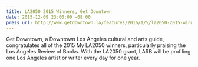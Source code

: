 ```yaml
---
title: LA2050 2015 Winners, Get Downtown
date: 2015-12-09 23:00:00 -08:00
press_url: http://www.getdowntown.la/features/2016/1/5/la2050-2015-winners-la-victoria-at-las-perlas
---
```


Get Downtown, a Downtown Los Angeles cultural and arts guide, congratulates all of the 2015 My LA2050 winners, particularly praising the Los Angeles Review of Books. With the LA2050 grant, LARB will be profiling one Los Angeles artist or writer every day for one year.
